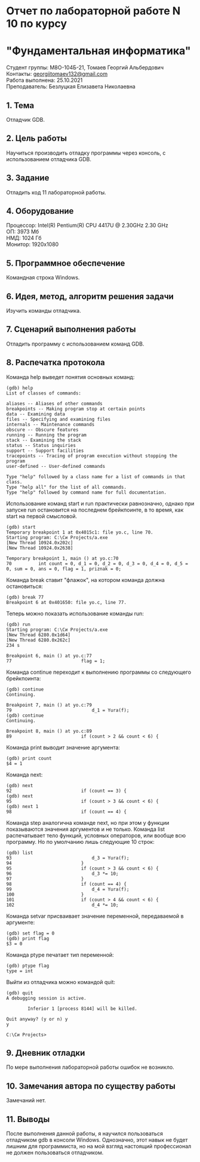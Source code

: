 # Отчет по лабораторной работе N 10 по курсу
# "Фундаментальная информатика"

Студент группы: M8O-104Б-21, Томаев Георгий Альбердович\
Контакты: georgiitomaev132@gmail.com\
Работа выполнена: 25.10.2021\
Преподаватель: Безлуцкая Елизавета Николаевна

## 1. Тема

Отладчик GDB.

## 2. Цель работы

Научиться производить отладку программы через консоль, с использованием отладчика GDB.

## 3. Задание

Отладить код 11 лабораторной работы.

## 4. Оборудование

Процессор: Intel(R) Pentium(R) CPU 4417U @ 2.30GHz 2.30 GHz\
ОП: 3973 Мб\
НМД: 1024 Гб\
Монитор: 1920x1080

## 5. Программное обеспечение

Командная строка Windows.

## 6. Идея, метод, алгоритм решения задачи

Изучить команды отладчика.

## 7. Сценарий выполнения работы

Отладить программу с использованием команд GDB.

## 8. Распечатка протокола
Команда help выведет понятия основных команд:
```
(gdb) help
List of classes of commands:

aliases -- Aliases of other commands
breakpoints -- Making program stop at certain points
data -- Examining data
files -- Specifying and examining files
internals -- Maintenance commands
obscure -- Obscure features
running -- Running the program
stack -- Examining the stack
status -- Status inquiries
support -- Support facilities
tracepoints -- Tracing of program execution without stopping the program
user-defined -- User-defined commands

Type "help" followed by a class name for a list of commands in that class.
Type "help all" for the list of all commands.
Type "help" followed by command name for full documentation.
```
Использование команд start и run практически равнозначно, однако при запуске run остановится на последнем брейкпоинте, в то время, как start на первой смысловой.
```
(gdb) start
Temporary breakpoint 1 at 0x4015c1: file yo.c, line 70.
Starting program: C:\Си Projects/a.exe
[New Thread 10924.0x202c]
[New Thread 10924.0x2638]

Temporary breakpoint 1, main () at yo.c:70
70          int count = 0, d_1 = 0, d_2 = 0, d_3 = 0, d_4 = 0, d_5 = 0, sum = 0, ans = 0, flag = 1, priznak = 0;

```
Команда break ставит "флажок", на котором команда должна остановиться:
```
(gdb) break 77
Breakpoint 6 at 0x401650: file yo.c, line 77.
```
Теперь можно показать использование команды run:
```
(gdb) run
Starting program: C:\Си Projects/a.exe
[New Thread 6280.0x1d64]
[New Thread 6280.0x262c]
234 s

Breakpoint 6, main () at yo.c:77
77                          flag = 1;
```
Команда continue переходит к выполнению программы со следующего брейкпоинта:
```
(gdb) continue
Continuing.

Breakpoint 7, main () at yo.c:79
79                              d_1 = Yura(f);
(gdb) continue
Continuing.

Breakpoint 8, main () at yo.c:89
89                          if (count > 2 && count < 6) {
```
Команда print выводит значение аргумента:
```
(gdb) print count
$4 = 1
```
Команда next:
```
(gdb) next
92                          if (count == 3) {
(gdb) next
95                          if (count > 3 && count < 6) {
(gdb) next 1
98                          if (count == 4) {
```
Команда step аналогична команде next, но при этом у функции показываются значения аргументов и не только.
Команда list распечатывает тело функций, условных операторов, или вообще всю программу. Но по умолчанию лишь следующие 10 строк:
```
(gdb) list
93                              d_3 = Yura(f);
94                          }
95                          if (count > 3 && count < 6) {
96                              d_3 *= 10;
97                          }
98                          if (count == 4) {
99                              d_4 = Yura(f);
100                         }
101                         if (count > 4 && count < 6) {
102                             d_4 *= 10;
```
Команда setvar присваивает значение переменной, передаваемой в аргументе:
```
(gdb) set flag = 0
(gdb) print flag
$3 = 0
```
Команда ptype печатает тип переменной:
```
(gdb) ptype flag
type = int
```
Выйти из отладчика можно командой quit:
```
(gdb) quit
A debugging session is active.

        Inferior 1 [process 8144] will be killed.

Quit anyway? (y or n) y
y

C:\Си Projects>
```
## 9. Дневник отладки
По мере выполнения лабораторной работы ошибок не возникло.

## 10. Замечания автора по существу работы

Замечаний нет.

## 11. Выводы
После выполнения данной работы, я научился пользоваться отладчиком gdb в консоли Windows. Однозначно, этот навык не будет лишним для программиста, но на мой взгляд настоящий профессионал не должен пользоваться отладчиком.

